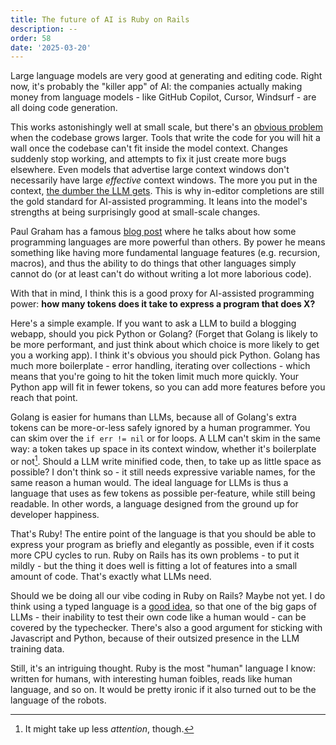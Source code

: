 ```yaml
---
title: The future of AI is Ruby on Rails
description: --
order: 58
date: '2025-03-20'
---
```


Large language models are very good at generating and editing code. Right now, it's probably the "killer app" of AI: the companies actually making money from language models - like GitHub Copilot, Cursor, Windsurf - are all doing code generation.

This works astonishingly well at small scale, but there's an [obvious problem](/vibe-coding) when the codebase grows larger. Tools that write the code for you will hit a wall once the codebase can't fit inside the model context. Changes suddenly stop working, and attempts to fix it just create more bugs elsewhere. Even models that advertise large context windows don't necessarily have large _effective_ context windows. The more you put in the context, [the dumber the LLM gets](https://arxiv.org/html/2502.05252v1). This is why in-editor completions are still the gold standard for AI-assisted programming. It leans into the model's strengths at being surprisingly good at small-scale changes.

Paul Graham has a famous [blog post](https://paulgraham.com/avg.html) where he talks about how some programming languages are more powerful than others. By power he means something like having more fundamental language features (e.g. recursion, macros), and thus the ability to do things that other languages simply cannot do (or at least can't do without writing a lot more laborious code).

With that in mind, I think this is a good proxy for AI-assisted programming power: **how many tokens does it take to express a program that does X?**

Here's a simple example. If you want to ask a LLM to build a blogging webapp, should you pick Python or Golang? (Forget that Golang is likely to be more performant, and just think about which choice is more likely to get you a working app). I think it's obvious you should pick Python. Golang has much more boilerplate - error handling, iterating over collections - which means that you're going to hit the token limit much more quickly. Your Python app will fit in fewer tokens, so you can add more features before you reach that point.

Golang is easier for humans than LLMs, because all of Golang's extra tokens can be more-or-less safely ignored by a human programmer. You can skim over the `if err != nil` or for loops. A LLM can't skim in the same way: a token takes up space in its context window, whether it's boilerplate or not[^1]. Should a LLM write minified code, then, to take up as little space as possible? I don't think so - it still needs expressive variable names, for the same reason a human would. The ideal language for LLMs is thus a language that uses as few tokens as possible per-feature, while still being readable. In other words, a language designed from the ground up for developer happiness.

That's Ruby! The entire point of the language is that you should be able to express your program as briefly and elegantly as possible, even if it costs more CPU cycles to run. Ruby on Rails has its own problems - to put it mildly - but the thing it does well is fitting a lot of features into a small amount of code. That's exactly what LLMs need.

Should we be doing all our vibe coding in Ruby on Rails? Maybe not yet. I do think using a typed language is a [good idea](https://ezyang.github.io/ai-blindspots/use-static-types/), so that one of the big gaps of LLMs - their inability to test their own code like a human would - can be covered by the typechecker. There's also a good argument for sticking with Javascript and Python, because of their outsized presence in the LLM training data.

Still, it's an intriguing thought. Ruby is the most "human" language I know: written for humans, with interesting human foibles, reads like human language, and so on. It would be pretty ironic if it also turned out to be the language of the robots.

[^1]: It might take up less _attention_, though.
